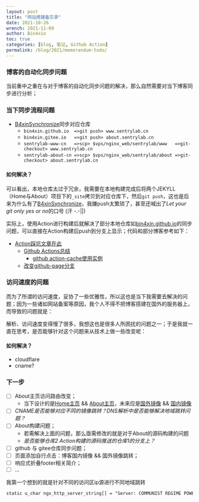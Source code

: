 ```yaml
---
layout: post
title: "网站搭建备忘录"
date: 2021-10-26
wrench: 2021-11-09
author: Bin4xin
toc: true
categories: [blog, 笔记, Github Action]
permalink: /blog/2021/memorandum-todo/
---
```


> [2021/10/26/21:04:22]: <部分问题总结>

### 博客的自动化同步问题

当前重中之重在与对于博客的自动化同步问题的解决，那么自然需要对当下博客同步进行分析；

### 当下同步流程问题

- [B4xinSynchronize]({{site.githubAccess}}/B4xinSynchronize)同步对应仓库
	- `bin4xin.github.io  =>git push> www.sentrylab.cn`
	- `bin4xin.gitee.io   =>git push> about.sentrylab.cn`
	- `sentrylab-www-cn   =>scp> $vps/nginx_web/sentrylab/www   =>git-checkout> www.sentrylab.cn`
	- `sentrylab-about-cn =>scp> $vps/nginx_web/sentrylab/about =>git-checkout> about.sentrylab.cn`

#### 如何解决？

可以看出，本地仓库太过于冗余，我需要在本地构建完成后将两个JEKYLL（Home与About）项目下的`_site`拷贝到对应仓库下，然后`git push`，这也是后来为什么有了[B4xinSynchronize]({{site.githubAccess}}/B4xinSynchronize)，我嫌push太繁琐了，甚至还喊出了*Let your git only yes or no*的口号 (汗 -.-||)

实际上，使用Action进行构建后就解决了部分本地仓库如[bin4xin.github.io]({{site.githubAccess}}/bin4xin.github.io)的同步问题，可以直接在Action构建后push到分支上显示；代码和部分博客参考如下：

- [Action踩坑文章在此](event/2021/Jekyll-site-routers-and-config/)
    - [Github Actions总结](https://jasonkayzk.github.io/2020/08/28/Github-Actions%E6%80%BB%E7%BB%93/)
        - [github action-cache使用实例](https://raw.githubusercontent.com/ustclug/website/master/.github/workflows/build.yml)
    - [改变github-page分支](https://stackoverflow.com/questions/14040754/deleting-remote-master-branch-refused-due-to-being-the-current-branch)

### 访问速度的问题

而为了所谓的访问速度，妥协了一些优雅性，所以这也是当下我需要去解决的问题；因为一些诸如网站备案等原因，我个人不得不把博客搭建在国外的服务器上，而导致的问题就是：

解析、访问速度变得慢了很多，我想这也是很多人所困扰的问题之一；于是我就一直在思考，是否能够针对这个问题来从技术上做一些改变呢：

#### 如何解决？

- cloudflare
- cname?


### 下一步

- [ ] About主页访问路由改变；
    - 当下设计的是[Home主页]({{site.githubIO}}) && [About主页]({{site.giteeIO}})，未来应是[国外镜像]({{site.githubIO}}/about) && [国内镜像]({{site.giteeIO}}/about)
- [ ] *CNAME是否能够对应不同的镜像跳转？DNS解析中是否能够解决地域跳转问题？*
- [ ] About构建问题；
    - 若需解决上面的问题，那么亟需修改的就是对于About的源码构建的问题
    - *是否能够仓库2 Action构建的源码推送的仓库1的分支上？*
- [ ] github 与 gitee仓库同步问题；
- [ ] 页面添加自行点击：博客国内镜像 && 国外镜像跳转；
- [ ] 响应式折叠footer相关简介；
- [ ] ...

我第一个想到的就是针对不同的访问区ip源进行不同地域跳转

```xml
static u_char ngx_http_server_string[] = "Server: COMMUNIST REGIME POWER SUPREME" CRLF;
```